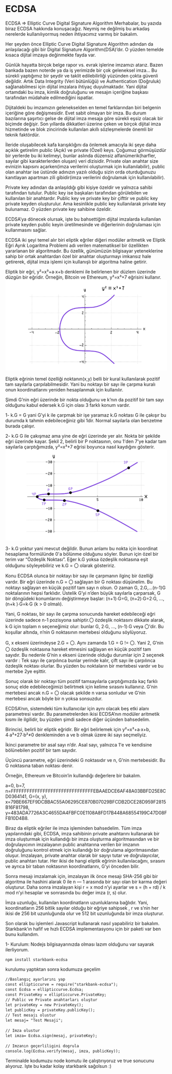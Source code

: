# ECDSA
ECDSA => Elliptic Curve Digital Signature Algorithm
Merhabalar, bu yazıda biraz ECDSA hakkında konuşacağız. Neymiş ne değilmiş bu arkadaş nerelerde kullanılıyormuş neden ihtiyacımız varmış bir bakalım.

Her şeyden önce Elliptic Curve Digital Signature Algorithm adından da anlaşılacağı gibi bir Digital Signature Algorithm(DSA)’dır. O yüzden temelde kısaca dijital imzaya değinmekte fayda var.

Günlük hayatta birçok belge rapor vs. evrak işlerine imzamızı atarız. Bazen bankada bazen noterde ya da iş yerimizde bir çok geleneksel imza… Bu sürekli yaptığımız bir şeydir ve taklit edilebilirliği yüzünden çokta güvenli değildir. Artık Data Integrity (Veri bütünlüğü) ve Authentication (Doğruluk) sağlanabilmesi için dijital imzalara ihtiyaç duyulmaktadır. Yani dijital ortamdaki bu imza, kimlik doğruluğunu ve mesajın içeriğine başkası tarafından müdahale edilmediğini ispatlar.

Dijitaldeki bu imzamızın gelenekselden en temel farklarından biri belgenin içeriğine göre değişmesidir. Evet sabit olmayan bir imza. Bu durum bazılarına şaşırtıcı gelse de dijital imza mesaja göre sürekli eşsiz olacak bir biçimde değişir. Son yıllarda dikkatleri üzerine çeken ve birçok dijital imza hizmetinde ve blok zincirinde kullanılan akıllı sözleşmelerde önemli bir teknik faktördür.

İleride oluşabilecek kafa karışıklığını da önlemek amacıyla iki şeye daha açıklık getirelim public (Açık) ve private (Özel) keys. Çoğumuz görmüşüzdür bir yerlerde bu iki kelimeyi, bunlar aslında düzensiz alfanümerik(harfler, sayılar gibi karakterlerden oluşan) veri dizisidir. Private olan anahtar size evinizin kapısını açarken(imza verilerini oluşturmak için kullanılabilir), public olan anahtar ise üstünde adınızın yazılı olduğu sizin orda oturduğunuzu kanıtlayan apartman zili gibidir(imza verilerini doğrulamak için kullanılabilir).

Private key adından da anlaşıldığı gibi kişiye özeldir ve yalnızca sahibi tarafından tutulur. Public key ise başkaları tarafından görülebilen ve kullanılan bir anahtardır. Public key ve private key bir çifttir ve public key private keyden oluşturulur. Ama kesinlikle public key kullanılarak private key bulunamaz. O yüzden private key sahibine özeldir.

ECDSA’ya dönecek olursak, işte bu bahsettiğim dijital imzalarda kullanılan private keyden public keyin üretilmesinde ve diğerlerinin doğrulaması için kullanmasını sağlar.

ECDSA iki şeyi temel alır biri eliptik eğriler diğeri modüler aritmetik ve Eliptik Eğri Ayrık Logaritma Problemi adı verilen matematiksel bir özellikten yararlanan bir algoritmadır. Bu özellik, günümüzün bilgisayar yeteneklerine sahip bir ortak anahtardan özel bir anahtar oluşturmayı imkansız hale getirerek, dijital imza işlemi için kullanışlı bir algoritma haline getirir.

Eliptik bir eğri, y²=x³+a∙x+b denklemi ile belirlenen bir düzlem üzerinde düzgün bir eğridir. Örneğin, Bitcoin ve Ethereum, y²=x³+7 eğrisini kullanır.
![Figure1](./img/1_1a1OMJrRBMgzg7Sr7gKfNg.png)

Eliptik eğrinin temel özelliği noktanın(x,y) belli bir kural kullanılarak pozitif tam sayılarla çarpılabilmesidir. Yani bu noktayı bir sayı ile çarpma kuralı onun koordinatlarını yeniden hesaplanmak için kullanılır.

Şimdi G’nin eğri üzerinde bir nokta olduğunu ve k’nın da pozitif bir tam sayı olduğunu kabul edersek k.G için olası 3 farklı konum vardır.

1- k.G = G yani G’yi k ile çarpmak bir işe yaramaz k.G noktası G ile çakışır bu durumda k tahmin edebileceğiniz gibi 1dir. Normal sayılarla olan benzetme burada çalışır.

2- k.G G ile çakışmaz ama yine de eğri üzerinde yer alır. Nokta bir şekilde eğri üzerinde kayar. Şekil 2, belirli bir P noktasının, onu 1'den 7'ye kadar tam sayılarla çarptığımızda, y²=x³+7 eğrisi boyunca nasıl kaydığını gösterir.
![Figure2](./img/2_C3opG0lICVPcuOgcVL4V9A.png)

3- k.G yoktur yani mevcut değildir. Bunun anlamı bu nokta için koordinat hesaplama formülünde 0'a bölünme olduğunu söyler. Bunun için özel bir terim var “Özdeşlik Noktası”. Eğer k.G yoksa özdeşlik noktasına eşit olduğunu söyleyebiliriz ve k.G = 〇 olarak gösteririz.

Konu ECDSA olunca bir noktayı bir sayı ile çarpmanın ilginç bir özelliği vardır. Bir eğri üzerinde n.G = 〇 sağlayan bir G noktası düşünelim. Bu noktayı sağlayan en küçük pozitif tam sayı n olsun. O zaman G, 2.G,…(n-1)G noktalarının hepsi farklıdır. Üstelik G’yi n’den büyük sayılarla çarparsak, G bir döngüdeki konumlarını değiştirmeye başlar: (n+1)∙G=G, (n+2)∙G=2∙G, …, (n+k )∙G=k∙G (k > 0 olmalı).

Yani, G noktası, bir sayı ile çarpma sonucunda hareket edebileceği eğri üzerinde sadece n-1 pozisyona sahiptir.〇 özdeşlik noktasını dikkate alarak, k∙G için toplam n seçeneğimiz olur: bunlar G, 2∙G, …, (n-1)∙G veya 〇’dir. Bu koşullar altında, n’nin G noktasının mertebesi olduğunu söylüyoruz.

G, x ekseni üzerindeyse 2.G = 〇. Aynı zamanda 1.G = G != 〇. Yani 2, G’nin 〇 özdeşlik noktasına hareket etmesini sağlayan en küçük pozitif tam sayıdır. Bu nedenle G’nin x ekseni üzerinde olduğu durumlar için 2 seçenek vardır : Tek sayı ile çarpılınca bunlar yerinde kalır, çift sayı ile çarpılınca özdeşlik noktası olurlar. Bu yüzden bu noktaların bir mertebesi vardır ve bu mertebe 2ye eşittir.

Sonuç olarak bir noktayı tüm pozitif tamsayılarla çarptığımızda kaç farklı sonuç elde edebileceğimizi belirtmek için kelime sırasını kullanırız. G’nin mertebesi ancak n.G = 〇 olacak şekilde n varsa sonludur ve G’nin mertebesi ancak böyle bir n yoksa sonsuzdur.

ECDSA’nın, sistemdeki tüm kullanıcılar için aynı olacak beş etki alanı parametresi vardır. Bu parametrelerden ikisi ECDSA’nın modüler aritmetik kısmı ile ilgilidir, bu yüzden şimdi sadece diğer üçünden bahsedelim.

Birincisi, belirli bir eliptik eğridir. Bir eğri belirlemek için y²=x³+a∙x+b, 4∙a³+27∙b²≠0 denkleminden a ve b olmak üzere iki sayı seçmeliyiz.

İkinci parametre bir asal sayı n’dir. Asal sayı, yalnızca 1'e ve kendisine bölünebilen pozitif bir tam sayıdır.

Üçüncü parametre, eğri üzerindeki G noktasıdır ve n, G’nin mertebesidir. Bu G noktasına taban noktası denir.

Örneğin, Ethereum ve Bitcoin’in kullandığı değerlere bir bakalım.

a=0, b=7, n=FFFFFFFFFFFFFFFFFFFFFFFFFFFFFFFEBAAEDCE6AF48A03BBFD25E8CD0364141, G=(x, y), x=79BE667EF9DCBBAC55A06295CE870B07029BFCDB2DCE28D959F2815B16F81798, y=483ADA7726A3C4655DA4FBFC0E1108A8FD17B448A68554199C47D08FFB10D4B8.

Biraz da eliptik eğriler ile imza işleminden bahsedelim. Tüm imza yapılarındaki gibi, ECDSA, imza sahibinin private anahtarını kullanarak bir imza oluşturmak için kullandığı bir imza oluşturma algoritmasından ve bir doğrulayıcının imzalayanın public anahtarına verilen bir imzanın doğruluğunu kontrol etmek için kullandığı bir doğrulama algoritmasından oluşur. İmzalayan, private anahtar olarak bir sayıyı tutar ve doğrulayıcılar, public anahtarı tutar. Her ikisi de hangi eliptik eğrinin kullanılacağını, sırasını ve ayrıca bir taban noktasının koordinatlarını, G’yi önceden bilir.

Sonra mesajı imzalamak için, imzalayan ilk önce mesajı SHA-256 gibi bir algoritma ile hashini alarak 0 ile n — 1 arasında bir sayı olan bir karma değeri oluşturur. Daha sonra imzalayan kişi r = x mod n’yi ayarlar ve s = (h + rd) / k mod n’yi hesaplar ve sonrasında bu değer imza (r, s) olur.

İmza uzunluğu, kullanılan koordinatların uzunluklarına bağlıdır. Yani, koordinatların 256 bitlik sayılar olduğu bir eğriye sahipsek , r ve s’nin her ikisi de 256 bit uzunluğunda olur ve 512 bit uzunluğunda bir imza oluşturur.

Son olarak bu işlemleri Javascript kullanarak nasıl yapabiliriz bir bakalım. Starkbank’ın hafif ve hızlı ECDSA implementasyonu için bir paketi var ben bunu kullandım.

1- Kurulum: Nodejs bilgisayarınızda olması lazım olduğunu var sayarak ilerliyorum.

```
npm install starkbank-ecdsa
```
kurulumu yaptıktan sonra kodumuza geçelim
```
//Baslangıç ayarlarını yap
const ellipticcurve = require("starkbank-ecdsa");
const Ecdsa = ellipticcurve.Ecdsa;
const PrivateKey = ellipticcurve.PrivateKey;
// Public ve Private anahtarları oluştur
let privateKey = new PrivateKey();
let publicKey = privateKey.publicKey();
// Test mesajı olustur
let mesaj= "Test Mesaji";

// Imza olustur
let imza= Ecdsa.sign(mesaj, privateKey);

// Imzanın geçerliligini dogrula
console.log(Ecdsa.verify(mesaj, imza, publicKey));
```
Terminalde kodumuzu node komutu ile çalıştırıyoruz ve true sonucunu alıyoruz. Işte bu kadar kolay starkbank sağolsun :)
